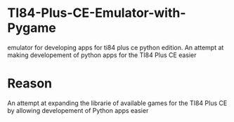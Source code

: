 # TI84-Plus-CE-Emulator-with-Pygame
emulator for developing apps for ti84 plus ce python edition. An attempt at making developement of python apps for the TI84 Plus CE easier  

# Reason

An attempt at expanding the librarie of available games for the TI84 Plus CE by allowing developement of Python apps easier
